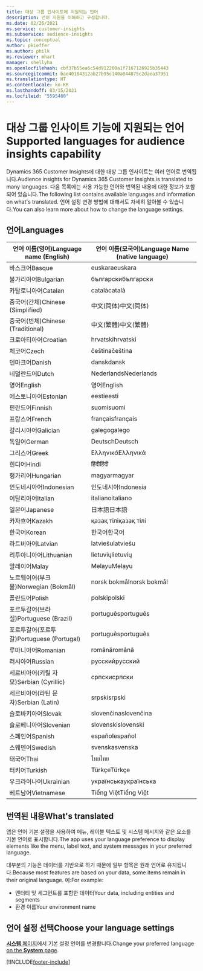 ```yaml
---
title: 대상 그룹 인사이트에 지원되는 언어
description: 언어 지원을 이해하고 구성합니다.
ms.date: 02/26/2021
ms.service: customer-insights
ms.subservice: audience-insights
ms.topic: conceptual
author: pkieffer
ms.author: philk
ms.reviewer: mhart
manager: shellyha
ms.openlocfilehash: cbf37b55ea6c54d912200a1f7167126925b35443
ms.sourcegitcommit: bae40184312ab27b95c140a044875c2daea37951
ms.translationtype: HT
ms.contentlocale: ko-KR
ms.lasthandoff: 03/15/2021
ms.locfileid: "5595480"
---
```

# <a name="supported-languages-for-audience-insights-capability"></a><span data-ttu-id="263b3-103">대상 그룹 인사이트 기능에 지원되는 언어</span><span class="sxs-lookup"><span data-stu-id="263b3-103">Supported languages for audience insights capability</span></span>

<span data-ttu-id="263b3-104">Dynamics 365 Customer Insights에 대한 대상 그룹 인사이트는 여러 언어로 번역됩니다.</span><span class="sxs-lookup"><span data-stu-id="263b3-104">Audience insights for Dynamics 365 Customer Insights is translated to many languages.</span></span> <span data-ttu-id="263b3-105">다음 목록에는 사용 가능한 언어와 번역된 내용에 대한 정보가 포함되어 있습니다.</span><span class="sxs-lookup"><span data-stu-id="263b3-105">The following list contains available languages and information on what's translated.</span></span> <span data-ttu-id="263b3-106">언어 설정 변경 방법에 대해서도 자세히 알아볼 수 있습니다.</span><span class="sxs-lookup"><span data-stu-id="263b3-106">You can also learn more about how to change the language settings.</span></span> 

## <a name="languages"></a><span data-ttu-id="263b3-107">언어</span><span class="sxs-lookup"><span data-stu-id="263b3-107">Languages</span></span>

| <span data-ttu-id="263b3-108">언어 이름(영어)</span><span class="sxs-lookup"><span data-stu-id="263b3-108">Language name (English)</span></span>|  <span data-ttu-id="263b3-109">언어 이름(모국어)</span><span class="sxs-lookup"><span data-stu-id="263b3-109">Language Name (native language)</span></span> |
| ------------- | ------------- |
| <span data-ttu-id="263b3-110">바스크어</span><span class="sxs-lookup"><span data-stu-id="263b3-110">Basque</span></span> | <span data-ttu-id="263b3-111">euskara</span><span class="sxs-lookup"><span data-stu-id="263b3-111">euskara</span></span> |
| <span data-ttu-id="263b3-112">불가리아어</span><span class="sxs-lookup"><span data-stu-id="263b3-112">Bulgarian</span></span> | <span data-ttu-id="263b3-113">български</span><span class="sxs-lookup"><span data-stu-id="263b3-113">български</span></span> |
| <span data-ttu-id="263b3-114">카탈로니아어</span><span class="sxs-lookup"><span data-stu-id="263b3-114">Catalan</span></span> | <span data-ttu-id="263b3-115">català</span><span class="sxs-lookup"><span data-stu-id="263b3-115">català</span></span> |
| <span data-ttu-id="263b3-116">중국어(간체)</span><span class="sxs-lookup"><span data-stu-id="263b3-116">Chinese (Simplified)</span></span> | <span data-ttu-id="263b3-117">中文(简体)</span><span class="sxs-lookup"><span data-stu-id="263b3-117">中文(简体)</span></span> |
| <span data-ttu-id="263b3-118">중국어(번체)</span><span class="sxs-lookup"><span data-stu-id="263b3-118">Chinese (Traditional)</span></span> | <span data-ttu-id="263b3-119">中文(繁體)</span><span class="sxs-lookup"><span data-stu-id="263b3-119">中文(繁體)</span></span> |
| <span data-ttu-id="263b3-120">크로아티아어</span><span class="sxs-lookup"><span data-stu-id="263b3-120">Croatian</span></span> | <span data-ttu-id="263b3-121">hrvatski</span><span class="sxs-lookup"><span data-stu-id="263b3-121">hrvatski</span></span> |
| <span data-ttu-id="263b3-122">체코어</span><span class="sxs-lookup"><span data-stu-id="263b3-122">Czech</span></span> | <span data-ttu-id="263b3-123">čeština</span><span class="sxs-lookup"><span data-stu-id="263b3-123">čeština</span></span> |
| <span data-ttu-id="263b3-124">덴마크어</span><span class="sxs-lookup"><span data-stu-id="263b3-124">Danish</span></span> | <span data-ttu-id="263b3-125">dansk</span><span class="sxs-lookup"><span data-stu-id="263b3-125">dansk</span></span> |
| <span data-ttu-id="263b3-126">네덜란드어</span><span class="sxs-lookup"><span data-stu-id="263b3-126">Dutch</span></span> | <span data-ttu-id="263b3-127">Nederlands</span><span class="sxs-lookup"><span data-stu-id="263b3-127">Nederlands</span></span> |
| <span data-ttu-id="263b3-128">영어</span><span class="sxs-lookup"><span data-stu-id="263b3-128">English</span></span> | <span data-ttu-id="263b3-129">영어</span><span class="sxs-lookup"><span data-stu-id="263b3-129">English</span></span> |
| <span data-ttu-id="263b3-130">에스토니아어</span><span class="sxs-lookup"><span data-stu-id="263b3-130">Estonian</span></span> | <span data-ttu-id="263b3-131">eesti</span><span class="sxs-lookup"><span data-stu-id="263b3-131">eesti</span></span> |
| <span data-ttu-id="263b3-132">핀란드어</span><span class="sxs-lookup"><span data-stu-id="263b3-132">Finnish</span></span> | <span data-ttu-id="263b3-133">suomi</span><span class="sxs-lookup"><span data-stu-id="263b3-133">suomi</span></span> |
| <span data-ttu-id="263b3-134">프랑스어</span><span class="sxs-lookup"><span data-stu-id="263b3-134">French</span></span> | <span data-ttu-id="263b3-135">français</span><span class="sxs-lookup"><span data-stu-id="263b3-135">français</span></span> |
| <span data-ttu-id="263b3-136">갈리시아어</span><span class="sxs-lookup"><span data-stu-id="263b3-136">Galician</span></span> | <span data-ttu-id="263b3-137">galego</span><span class="sxs-lookup"><span data-stu-id="263b3-137">galego</span></span> |
| <span data-ttu-id="263b3-138">독일어</span><span class="sxs-lookup"><span data-stu-id="263b3-138">German</span></span> | <span data-ttu-id="263b3-139">Deutsch</span><span class="sxs-lookup"><span data-stu-id="263b3-139">Deutsch</span></span> |
| <span data-ttu-id="263b3-140">그리스어</span><span class="sxs-lookup"><span data-stu-id="263b3-140">Greek</span></span> | <span data-ttu-id="263b3-141">Ελληνικά</span><span class="sxs-lookup"><span data-stu-id="263b3-141">Ελληνικά</span></span> |
| <span data-ttu-id="263b3-142">힌디어</span><span class="sxs-lookup"><span data-stu-id="263b3-142">Hindi</span></span> | <span data-ttu-id="263b3-143">हिंदी</span><span class="sxs-lookup"><span data-stu-id="263b3-143">हिंदी</span></span> |
| <span data-ttu-id="263b3-144">헝가리어</span><span class="sxs-lookup"><span data-stu-id="263b3-144">Hungarian</span></span> | <span data-ttu-id="263b3-145">magyar</span><span class="sxs-lookup"><span data-stu-id="263b3-145">magyar</span></span> |
| <span data-ttu-id="263b3-146">인도네시아어</span><span class="sxs-lookup"><span data-stu-id="263b3-146">Indonesian</span></span> | <span data-ttu-id="263b3-147">인도네시아</span><span class="sxs-lookup"><span data-stu-id="263b3-147">Indonesia</span></span> |
| <span data-ttu-id="263b3-148">이탈리아어</span><span class="sxs-lookup"><span data-stu-id="263b3-148">Italian</span></span> | <span data-ttu-id="263b3-149">italiano</span><span class="sxs-lookup"><span data-stu-id="263b3-149">italiano</span></span> |
| <span data-ttu-id="263b3-150">일본어</span><span class="sxs-lookup"><span data-stu-id="263b3-150">Japanese</span></span> | <span data-ttu-id="263b3-151">日本語</span><span class="sxs-lookup"><span data-stu-id="263b3-151">日本語</span></span> |
| <span data-ttu-id="263b3-152">카자흐어</span><span class="sxs-lookup"><span data-stu-id="263b3-152">Kazakh</span></span> | <span data-ttu-id="263b3-153">қазақ тілі</span><span class="sxs-lookup"><span data-stu-id="263b3-153">қазақ тілі</span></span> |
| <span data-ttu-id="263b3-154">한국어</span><span class="sxs-lookup"><span data-stu-id="263b3-154">Korean</span></span> | <span data-ttu-id="263b3-155">한국어</span><span class="sxs-lookup"><span data-stu-id="263b3-155">한국어</span></span> |
| <span data-ttu-id="263b3-156">라트비아어</span><span class="sxs-lookup"><span data-stu-id="263b3-156">Latvian</span></span> | <span data-ttu-id="263b3-157">latviešu</span><span class="sxs-lookup"><span data-stu-id="263b3-157">latviešu</span></span> |
| <span data-ttu-id="263b3-158">리투아니아어</span><span class="sxs-lookup"><span data-stu-id="263b3-158">Lithuanian</span></span> | <span data-ttu-id="263b3-159">lietuvių</span><span class="sxs-lookup"><span data-stu-id="263b3-159">lietuvių</span></span> |
| <span data-ttu-id="263b3-160">말레이어</span><span class="sxs-lookup"><span data-stu-id="263b3-160">Malay</span></span> | <span data-ttu-id="263b3-161">Melayu</span><span class="sxs-lookup"><span data-stu-id="263b3-161">Melayu</span></span> |
| <span data-ttu-id="263b3-162">노르웨이어(부크몰)</span><span class="sxs-lookup"><span data-stu-id="263b3-162">Norwegian (Bokmål)</span></span> | <span data-ttu-id="263b3-163">norsk bokmål</span><span class="sxs-lookup"><span data-stu-id="263b3-163">norsk bokmål</span></span> |
| <span data-ttu-id="263b3-164">폴란드어</span><span class="sxs-lookup"><span data-stu-id="263b3-164">Polish</span></span> | <span data-ttu-id="263b3-165">polski</span><span class="sxs-lookup"><span data-stu-id="263b3-165">polski</span></span> |
| <span data-ttu-id="263b3-166">포르투갈어(브라질)</span><span class="sxs-lookup"><span data-stu-id="263b3-166">Portuguese (Brazil)</span></span> | <span data-ttu-id="263b3-167">português</span><span class="sxs-lookup"><span data-stu-id="263b3-167">português</span></span> |
| <span data-ttu-id="263b3-168">포르투갈어(포르투갈)</span><span class="sxs-lookup"><span data-stu-id="263b3-168">Portuguese (Portugal)</span></span> | <span data-ttu-id="263b3-169">português</span><span class="sxs-lookup"><span data-stu-id="263b3-169">português</span></span> |
| <span data-ttu-id="263b3-170">루마니아어</span><span class="sxs-lookup"><span data-stu-id="263b3-170">Romanian</span></span> | <span data-ttu-id="263b3-171">română</span><span class="sxs-lookup"><span data-stu-id="263b3-171">română</span></span> |
| <span data-ttu-id="263b3-172">러시아어</span><span class="sxs-lookup"><span data-stu-id="263b3-172">Russian</span></span> | <span data-ttu-id="263b3-173">pусский</span><span class="sxs-lookup"><span data-stu-id="263b3-173">pусский</span></span> |
| <span data-ttu-id="263b3-174">세르비아어(키릴 자모)</span><span class="sxs-lookup"><span data-stu-id="263b3-174">Serbian (Cyrillic)</span></span> | <span data-ttu-id="263b3-175">српски</span><span class="sxs-lookup"><span data-stu-id="263b3-175">српски</span></span> |
| <span data-ttu-id="263b3-176">세르비아어(라틴 문자)</span><span class="sxs-lookup"><span data-stu-id="263b3-176">Serbian (Latin)</span></span> | <span data-ttu-id="263b3-177">srpski</span><span class="sxs-lookup"><span data-stu-id="263b3-177">srpski</span></span> |
| <span data-ttu-id="263b3-178">슬로바키아어</span><span class="sxs-lookup"><span data-stu-id="263b3-178">Slovak</span></span> | <span data-ttu-id="263b3-179">slovenčina</span><span class="sxs-lookup"><span data-stu-id="263b3-179">slovenčina</span></span> |
| <span data-ttu-id="263b3-180">슬로베니아어</span><span class="sxs-lookup"><span data-stu-id="263b3-180">Slovenian</span></span> | <span data-ttu-id="263b3-181">slovenski</span><span class="sxs-lookup"><span data-stu-id="263b3-181">slovenski</span></span> |
| <span data-ttu-id="263b3-182">스페인어</span><span class="sxs-lookup"><span data-stu-id="263b3-182">Spanish</span></span> | <span data-ttu-id="263b3-183">español</span><span class="sxs-lookup"><span data-stu-id="263b3-183">español</span></span> |
| <span data-ttu-id="263b3-184">스웨덴어</span><span class="sxs-lookup"><span data-stu-id="263b3-184">Swedish</span></span> | <span data-ttu-id="263b3-185">svenska</span><span class="sxs-lookup"><span data-stu-id="263b3-185">svenska</span></span> |
| <span data-ttu-id="263b3-186">태국어</span><span class="sxs-lookup"><span data-stu-id="263b3-186">Thai</span></span> | <span data-ttu-id="263b3-187">ไทย</span><span class="sxs-lookup"><span data-stu-id="263b3-187">ไทย</span></span> |
| <span data-ttu-id="263b3-188">터키어</span><span class="sxs-lookup"><span data-stu-id="263b3-188">Turkish</span></span> | <span data-ttu-id="263b3-189">Türkçe</span><span class="sxs-lookup"><span data-stu-id="263b3-189">Türkçe</span></span> |
| <span data-ttu-id="263b3-190">우크라이나어</span><span class="sxs-lookup"><span data-stu-id="263b3-190">Ukrainian</span></span> | <span data-ttu-id="263b3-191">українська</span><span class="sxs-lookup"><span data-stu-id="263b3-191">українська</span></span> |
| <span data-ttu-id="263b3-192">베트남어</span><span class="sxs-lookup"><span data-stu-id="263b3-192">Vietnamese</span></span> | <span data-ttu-id="263b3-193">Tiếng Việt</span><span class="sxs-lookup"><span data-stu-id="263b3-193">Tiếng Việt</span></span> |

## <a name="whats-translated"></a><span data-ttu-id="263b3-194">번역된 내용</span><span class="sxs-lookup"><span data-stu-id="263b3-194">What's translated</span></span>

<span data-ttu-id="263b3-195">앱은 언어 기본 설정을 사용하여 메뉴, 레이블 텍스트 및 시스템 메시지와 같은 요소를 기본 언어로 표시합니다.</span><span class="sxs-lookup"><span data-stu-id="263b3-195">The app uses your language preference to display elements like the menu, label text, and system messages in your preferred language.</span></span>

<span data-ttu-id="263b3-196">대부분의 기능은 데이터를 기반으로 하기 때문에 일부 항목은 원래 언어로 유지됩니다.</span><span class="sxs-lookup"><span data-stu-id="263b3-196">Because most features are based on your data, some items remain in their original language.</span></span> <span data-ttu-id="263b3-197">예:</span><span class="sxs-lookup"><span data-stu-id="263b3-197">For example:</span></span>

- <span data-ttu-id="263b3-198">엔터티 및 세그먼트를 포함한 데이터</span><span class="sxs-lookup"><span data-stu-id="263b3-198">Your data, including entities and segments</span></span>
- <span data-ttu-id="263b3-199">환경 이름</span><span class="sxs-lookup"><span data-stu-id="263b3-199">Your environment name</span></span>

## <a name="choose-your-language-settings"></a><span data-ttu-id="263b3-200">언어 설정 선택</span><span class="sxs-lookup"><span data-stu-id="263b3-200">Choose your language settings</span></span>  

<span data-ttu-id="263b3-201">[**시스템** 페이지](system.md)에서 기본 설정 언어를 변경합니다.</span><span class="sxs-lookup"><span data-stu-id="263b3-201">Change your preferred language [on the **System** page](system.md).</span></span>


[!INCLUDE[footer-include](../includes/footer-banner.md)]